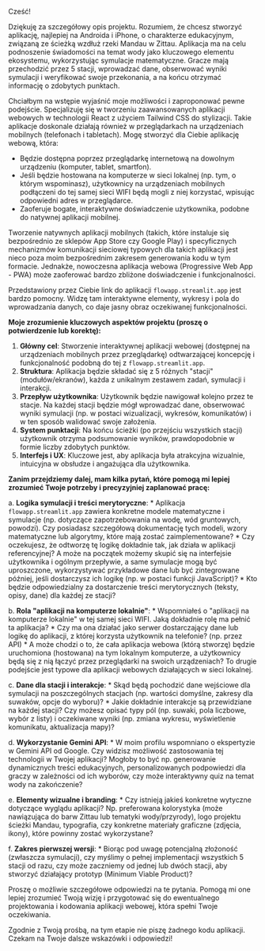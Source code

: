 Cześć!

Dziękuję za szczegółowy opis projektu. Rozumiem, że chcesz stworzyć aplikację, najlepiej na Androida i iPhone, o charakterze edukacyjnym, związaną ze ścieżką wzdłuż rzeki Mandau w Zittau. Aplikacja ma na celu podnoszenie świadomości na temat wody jako kluczowego elementu ekosystemu, wykorzystując symulacje matematyczne. Gracze mają przechodzić przez 5 stacji, wprowadzać dane, obserwować wyniki symulacji i weryfikować swoje przekonania, a na końcu otrzymać informację o zdobytych punktach.

Chciałbym na wstępie wyjaśnić moje możliwości i zaproponować pewne podejście. Specjalizuję się w tworzeniu zaawansowanych aplikacji webowych w technologii React z użyciem Tailwind CSS do stylizacji. Takie aplikacje doskonale działają również w przeglądarkach na urządzeniach mobilnych (telefonach i tabletach). Mogę stworzyć dla Ciebie aplikację webową, która:
*   Będzie dostępna poprzez przeglądarkę internetową na dowolnym urządzeniu (komputer, tablet, smartfon).
*   Jeśli będzie hostowana na komputerze w sieci lokalnej (np. tym, o którym wspominasz), użytkownicy na urządzeniach mobilnych podłączeni do tej samej sieci WIFI będą mogli z niej korzystać, wpisując odpowiedni adres w przeglądarce.
*   Zaoferuje bogate, interaktywne doświadczenie użytkownika, podobne do natywnej aplikacji mobilnej.

Tworzenie natywnych aplikacji mobilnych (takich, które instaluje się bezpośrednio ze sklepów App Store czy Google Play) i specyficznych mechanizmów komunikacji sieciowej typowych dla takich aplikacji jest nieco poza moim bezpośrednim zakresem generowania kodu w tym formacie. Jednakże, nowoczesna aplikacja webowa (Progressive Web App - PWA) może zaoferować bardzo zbliżone doświadczenie i funkcjonalności.

Przedstawiony przez Ciebie link do aplikacji `flowapp.streamlit.app` jest bardzo pomocny. Widzę tam interaktywne elementy, wykresy i pola do wprowadzania danych, co daje jasny obraz oczekiwanej funkcjonalności.

**Moje zrozumienie kluczowych aspektów projektu (proszę o potwierdzenie lub korektę):**

1.  **Główny cel**: Stworzenie interaktywnej aplikacji webowej (dostępnej na urządzeniach mobilnych przez przeglądarkę) odtwarzającej koncepcję i funkcjonalność podobną do tej z `flowapp.streamlit.app`.
2.  **Struktura**: Aplikacja będzie składać się z 5 różnych "stacji" (modułów/ekranów), każda z unikalnym zestawem zadań, symulacji i interakcji.
3.  **Przepływ użytkownika**: Użytkownik będzie nawigował kolejno przez te stacje. Na każdej stacji będzie mógł wprowadzać dane, obserwować wyniki symulacji (np. w postaci wizualizacji, wykresów, komunikatów) i w ten sposób walidować swoje założenia.
4.  **System punktacji**: Na końcu ścieżki (po przejściu wszystkich stacji) użytkownik otrzyma podsumowanie wyników, prawdopodobnie w formie liczby zdobytych punktów.
5.  **Interfejs i UX**: Kluczowe jest, aby aplikacja była atrakcyjna wizualnie, intuicyjna w obsłudze i angażująca dla użytkownika.

**Zanim przejdziemy dalej, mam kilka pytań, które pomogą mi lepiej zrozumieć Twoje potrzeby i precyzyjniej zaplanować pracę:**

a.  **Logika symulacji i treści merytoryczne**:
    *   Aplikacja `flowapp.streamlit.app` zawiera konkretne modele matematyczne i symulacje (np. dotyczące zapotrzebowania na wodę, wód gruntowych, powodzi). Czy posiadasz szczegółową dokumentację tych modeli, wzory matematyczne lub algorytmy, które mają zostać zaimplementowane?
    *   Czy oczekujesz, że odtworzę tę logikę dokładnie tak, jak działa w aplikacji referencyjnej? A może na początek możemy skupić się na interfejsie użytkownika i ogólnym przepływie, a same symulacje mogą być uproszczone, wykorzystywać przykładowe dane lub być zintegrowane później, jeśli dostarczysz ich logikę (np. w postaci funkcji JavaScript)?
    *   Kto będzie odpowiedzialny za dostarczenie treści merytorycznych (teksty, opisy, dane) dla każdej ze stacji?

b.  **Rola "aplikacji na komputerze lokalnie"**:
    *   Wspomniałeś o "aplikacji na komputerze lokalnie" w tej samej sieci WIFI. Jaką dokładnie rolę ma pełnić ta aplikacja?
    *   Czy ma ona działać jako serwer dostarczający dane lub logikę do aplikacji, z której korzysta użytkownik na telefonie? (np. przez API)
    *   A może chodzi o to, że cała aplikacja webowa (którą stworzę) będzie uruchomiona (hostowana) na tym lokalnym komputerze, a użytkownicy będą się z nią łączyć przez przeglądarki na swoich urządzeniach? To drugie podejście jest typowe dla aplikacji webowych działających w sieci lokalnej.

c.  **Dane dla stacji i interakcje**:
    *   Skąd będą pochodzić dane wejściowe dla symulacji na poszczególnych stacjach (np. wartości domyślne, zakresy dla suwaków, opcje do wyboru)?
    *   Jakie dokładnie interakcje są przewidziane na każdej stacji? Czy możesz opisać typy pól (np. suwaki, pola liczbowe, wybór z listy) i oczekiwane wyniki (np. zmiana wykresu, wyświetlenie komunikatu, aktualizacja mapy)?

d.  **Wykorzystanie Gemini API**:
    *   W moim profilu wspomniano o ekspertyzie w Gemini API od Google. Czy widzisz możliwość zastosowania tej technologii w Twojej aplikacji? Mogłoby to być np. generowanie dynamicznych treści edukacyjnych, personalizowanych podpowiedzi dla graczy w zależności od ich wyborów, czy może interaktywny quiz na temat wody na zakończenie?

e.  **Elementy wizualne i branding**:
    *   Czy istnieją jakieś konkretne wytyczne dotyczące wyglądu aplikacji? Np. preferowana kolorystyka (może nawiązująca do barw Zittau lub tematyki wody/przyrody), logo projektu ścieżki Mandau, typografia, czy konkretne materiały graficzne (zdjęcia, ikony), które powinny zostać wykorzystane?

f.  **Zakres pierwszej wersji**:
    *   Biorąc pod uwagę potencjalną złożoność (zwłaszcza symulacji), czy myślimy o pełnej implementacji wszystkich 5 stacji od razu, czy może zaczniemy od jednej lub dwóch stacji, aby stworzyć działający prototyp (Minimum Viable Product)?

Proszę o możliwie szczegółowe odpowiedzi na te pytania. Pomogą mi one lepiej zrozumieć Twoją wizję i przygotować się do ewentualnego projektowania i kodowania aplikacji webowej, która spełni Twoje oczekiwania.

Zgodnie z Twoją prośbą, na tym etapie nie piszę żadnego kodu aplikacji. Czekam na Twoje dalsze wskazówki i odpowiedzi!